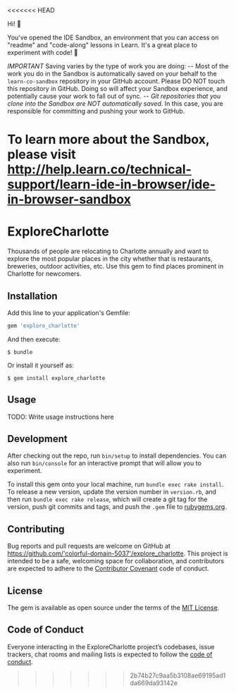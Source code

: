 <<<<<<< HEAD

Hi! 👋

You've opened the IDE Sandbox, an environment that you can access on "readme" and "code-along" lessons in Learn. It's a great place to experiment with code! 🎉

*IMPORTANT*
Saving varies by the type of work you are doing:
-- Most of the work you do in the Sandbox is automatically saved on your behalf to the `learn-co-sandbox` repository in your GitHub account. Please DO NOT touch this repository in GitHub. Doing so will affect your Sandbox experience, and potentially cause your work to fall out of sync.
-- *Git repositories that you clone into the Sandbox are NOT automatically saved.* In this case, you are responsible for committing and pushing your work to GitHub. 

To learn more about the Sandbox, please visit http://help.learn.co/technical-support/learn-ide-in-browser/ide-in-browser-sandbox
=======
# ExploreCharlotte

Thousands of people are relocating to Charlotte annually and want to explore the most popular places in the city whether that is restaurants, breweries, outdoor activities, etc. Use this gem to find places prominent in Charlotte for newcomers. 

## Installation

Add this line to your application's Gemfile:

```ruby
gem 'explore_charlotte'
```

And then execute:

    $ bundle

Or install it yourself as:

    $ gem install explore_charlotte

## Usage

TODO: Write usage instructions here

## Development

After checking out the repo, run `bin/setup` to install dependencies. You can also run `bin/console` for an interactive prompt that will allow you to experiment.

To install this gem onto your local machine, run `bundle exec rake install`. To release a new version, update the version number in `version.rb`, and then run `bundle exec rake release`, which will create a git tag for the version, push git commits and tags, and push the `.gem` file to [rubygems.org](https://rubygems.org).

## Contributing

Bug reports and pull requests are welcome on GitHub at https://github.com/'colorful-domain-5037'/explore_charlotte. This project is intended to be a safe, welcoming space for collaboration, and contributors are expected to adhere to the [Contributor Covenant](http://contributor-covenant.org) code of conduct.

## License

The gem is available as open source under the terms of the [MIT License](https://opensource.org/licenses/MIT).

## Code of Conduct

Everyone interacting in the ExploreCharlotte project’s codebases, issue trackers, chat rooms and mailing lists is expected to follow the [code of conduct](https://github.com/'colorful-domain-5037'/explore_charlotte/blob/master/CODE_OF_CONDUCT.md).
>>>>>>> 2b74b27c9aa5b3108ae69195ad1da669da93142e
